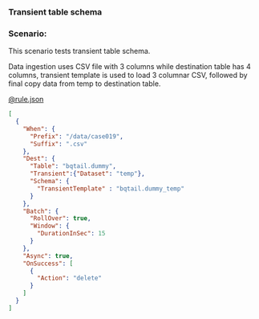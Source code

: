 ### Transient table schema

### Scenario:

This scenario tests transient table schema.

Data ingestion uses CSV file with 3 columns while destination table has 4 columns,
transient template is used to load 3 columnar CSV, followed by final copy data from temp to destination table.


[@rule.json](rule.json)
```json
[
  {
    "When": {
      "Prefix": "/data/case019",
      "Suffix": ".csv"
    },
    "Dest": {
      "Table": "bqtail.dummy",
      "Transient":{"Dataset": "temp"},
      "Schema": {
        "TransientTemplate" : "bqtail.dummy_temp"
      }
    },
    "Batch": {
      "RollOver": true,
      "Window": {
        "DurationInSec": 15
      }
    },
    "Async": true,
    "OnSuccess": [
      {
        "Action": "delete"
      }
    ]
  }
]
```

